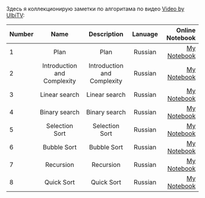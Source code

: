 Здесь я коллекционирую заметки по алгоритама по видео [Video by UlbiTV](https://www.youtube.com/watch?v=NErrGZ64OdE&list=PLdrkFH5HIVuAJvRhkOs-Mce6MoolrHSUm&index=4&t=3s):

| Number        | Name                             | Description                                                   |  Lanuage         |  Online Notebook | 
| ------------- |:--------------------------------:|:-------------------------------------------------------------:|:----------------:|-----------------:|
|  1            |       Plan                |  Plan                     | Russian       | [My Notebook](https://colab.research.google.com/github/BISH0808/Algorithms/blob/main/Notes_from_UlbiTV_video/Plan.ipynb)
|  2           |       Introduction and Complexity        |  Introduction and Complexity                       | Russian       | [My Notebook](https://colab.research.google.com/drive/1OmeFxaKt-RNNAOjH0W_ukxTgJ0QJAgfn#scrollTo=sz3bAXlMTyTk)
|  3          |       Linear search        |  Linear search                    | Russian       | [My Notebook](https://colab.research.google.com/drive/1cNVcU7RogQgMvsHNb9ksvmC3hkqwIvVt)
|  4          |       Binary search        |  Binary  search                    | Russian       | [My Notebook](https://colab.research.google.com/drive/1T53eR84OKIKn1xv4IejU5ncGEMbB8Vfe#scrollTo=U8y0SeS-aGC1)
|  5          |       Selection Sort        |  Selection Sort                    | Russian       | [My Notebook](https://colab.research.google.com/drive/1fgS2KXadh6NwbQnVKRbNrjyyiopXAhUE#scrollTo=o_mbMlUOgiit)
|  6          |       Bubble Sort        |  Bubble Sort                    | Russian       | [My Notebook](https://colab.research.google.com/drive/1yGpRiXrxBDUgoxw5Dbi_bolu3hFGRZSJ#scrollTo=WsuSS_nL-DNl)
|  7          |       Recursion        |  Recursion                    | Russian       | [My Notebook](https://colab.research.google.com/drive/1n53HuyRqA-uKMwYSp2jNIxSt6PKIO6AZ#scrollTo=5v5j4izjY8DL)
|  8         |       Quick Sort        |  Quick Sort                    | Russian       | [My Notebook](https://colab.research.google.com/drive/1rtXPxQIY-Is5VzYkw-OvHxao9LqUPrQr#scrollTo=z3hyF8a5EOx9)
